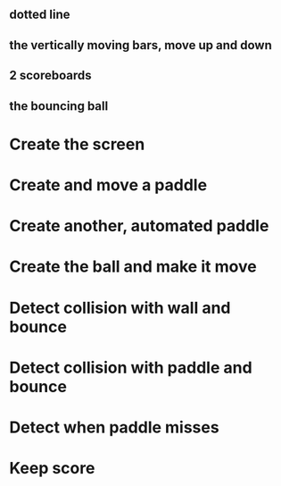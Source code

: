 ## dotted line

## the vertically moving bars, move up and down

## 2 scoreboards

## the bouncing ball

# Create the screen

# Create and move a paddle

# Create another, automated paddle

# Create the ball and make it move

# Detect collision with wall and bounce

# Detect collision with paddle and bounce

# Detect when paddle misses

# Keep score
